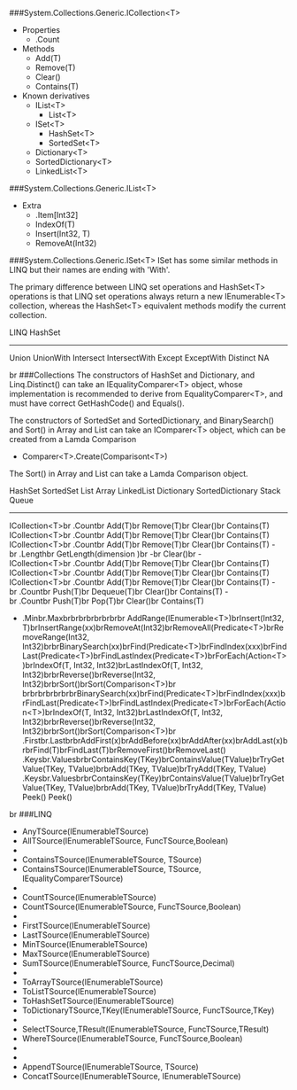 
###System.Collections.Generic.ICollection&lt;T&gt;
+ Properties
  - .Count
+ Methods
  - Add(T)
  - Remove(T)
  - Clear()
  - Contains(T)
+ Known derivatives
  - IList&lt;T&gt;
    - List&lt;T&gt;
  - ISet&lt;T&gt;
    - HashSet&lt;T&gt;
    - SortedSet&lt;T&gt;
  - Dictionary&lt;T&gt;
  - SortedDictionary&lt;T&gt;
  - LinkedList&lt;T&gt;
  
###System.Collections.Generic.IList&lt;T&gt;
+ Extra
  - .Item[Int32]
  - IndexOf(T)
  - Insert(Int32, T)
  - RemoveAt(Int32)
  
###System.Collections.Generic.ISet&lt;T&gt;
ISet has some similar methods in LINQ but their names are ending with 'With'.

The primary difference between LINQ set operations and HashSet&lt;T&gt; operations is that LINQ set operations always return a new IEnumerable&lt;T&gt; collection, whereas the HashSet&lt;T&gt; equivalent methods modify the current collection.

LINQ  HashSet
-------------  -------------
Union   UnionWith
Intersect  IntersectWith
Except  ExceptWith
Distinct  NA

br
###Collections
The constructors of HashSet and Dictionary, and Linq.Distinct() can take an IEqualityComparer&lt;T&gt; object, whose implementation is recommended to derive from  EqualityComparer&lt;T&gt;, and must have correct GetHashCode() and Equals().

The constructors of SortedSet and SortedDictionary,  and BinarySearch() and Sort() in Array and List can take an IComparer&lt;T&gt; object, which can be created from a Lamda Comparison
+ Comparer&lt;T&gt;.Create(Comparisont&lt;T&gt;)

The Sort() in Array and List can take a Lamda Comparison object.

HashSet  SortedSet  List  Array  LinkedList  Dictionary  SortedDictionary  Stack  Queue
-------------  -------------  -------------  -------------  -------------  -------------  -------------
ICollection&lt;T&gt;br&nbsp;.Countbr&nbsp;Add(T)br&nbsp;Remove(T)br&nbsp;Clear()br&nbsp;Contains(T)   ICollection&lt;T&gt;br&nbsp;.Countbr&nbsp;Add(T)br&nbsp;Remove(T)br&nbsp;Clear()br&nbsp;Contains(T)   ICollection&lt;T&gt;br&nbsp;.Countbr&nbsp;Add(T)br&nbsp;Remove(T)br&nbsp;Clear()br&nbsp;Contains(T)   -br&nbsp;.Lengthbr&nbsp;GetLength(dimension )br&nbsp;-br&nbsp;Clear()br&nbsp;-   ICollection&lt;T&gt;br&nbsp;.Countbr&nbsp;Add(T)br&nbsp;Remove(T)br&nbsp;Clear()br&nbsp;Contains(T)   ICollection&lt;T&gt;br&nbsp;.Countbr&nbsp;Add(T)br&nbsp;Remove(T)br&nbsp;Clear()br&nbsp;Contains(T)   ICollection&lt;T&gt;br&nbsp;.Countbr&nbsp;Add(T)br&nbsp;Remove(T)br&nbsp;Clear()br&nbsp;Contains(T)   -br&nbsp;.Countbr&nbsp;Push(T)br&nbsp;Dequeue(T)br&nbsp;Clear()br&nbsp;Contains(T)    -br&nbsp;.Countbr&nbsp;Push(T)br&nbsp;Pop(T)br&nbsp;Clear()br&nbsp;Contains(T)
-  .Minbr.Maxbrbrbrbrbrbrbrbr  AddRange(IEnumerable&lt;T&gt;)brInsert(Int32, T)brInsertRange(xx)brRemoveAt(Int32)brRemoveAll(Predicate&lt;T&gt;)brRemoveRange(Int32, Int32)brbrBinarySearch(xx)brFind(Predicate&lt;T&gt;)brFindIndex(xxx)brFindLast(Predicate&lt;T&gt;)brFindLastIndex(Predicate&lt;T&gt;)brForEach(Action&lt;T&gt;)brIndexOf(T, Int32, Int32)brLastIndexOf(T, Int32, Int32)brbrReverse()brReverse(Int32, Int32)brbrSort()brSort(Comparison&lt;T&gt;)br  brbrbrbrbrbrbrBinarySearch(xx)brFind(Predicate&lt;T&gt;)brFindIndex(xxx)brFindLast(Predicate&lt;T&gt;)brFindLastIndex(Predicate&lt;T&gt;)brForEach(Action&lt;T&gt;)brIndexOf(T, Int32, Int32)brLastIndexOf(T, Int32, Int32)brbrReverse()brReverse(Int32, Int32)brbrSort()brSort(Comparison&lt;T&gt;)br  .Firstbr.LastbrbrAddFirst(x)brAddBefore(xx)brAddAfter(xx)brAddLast(x)brbrFind(T)brFindLast(T)brRemoveFirst()brRemoveLast()  .Keysbr.ValuesbrbrContainsKey(TKey)brContainsValue(TValue)brTryGetValue(TKey, TValue)brbrAdd(TKey, TValue)brTryAdd(TKey, TValue)  .Keysbr.ValuesbrbrContainsKey(TKey)brContainsValue(TValue)brTryGetValue(TKey, TValue)brbrAdd(TKey, TValue)brTryAdd(TKey, TValue)  Peek()  Peek()


br
###LINQ
+ AnyTSource(IEnumerableTSource)
+ AllTSource(IEnumerableTSource, FuncTSource,Boolean)
+ 
+ ContainsTSource(IEnumerableTSource, TSource)
+ ContainsTSource(IEnumerableTSource, TSource, IEqualityComparerTSource)
+ 
+ CountTSource(IEnumerableTSource)
+ CountTSource(IEnumerableTSource, FuncTSource,Boolean)
+ 
+ FirstTSource(IEnumerableTSource)
+ LastTSource(IEnumerableTSource)
+ MinTSource(IEnumerableTSource)
+ MaxTSource(IEnumerableTSource)
+ SumTSource(IEnumerableTSource, FuncTSource,Decimal)
+ 
+ ToArrayTSource(IEnumerableTSource)
+ ToListTSource(IEnumerableTSource)
+ ToHashSetTSource(IEnumerableTSource)
+ ToDictionaryTSource,TKey(IEnumerableTSource, FuncTSource,TKey)
+ 
+ SelectTSource,TResult(IEnumerableTSource, FuncTSource,TResult)
+ WhereTSource(IEnumerableTSource, FuncTSource,Boolean)
+ 
+ 
+ AppendTSource(IEnumerableTSource, TSource)
+ ConcatTSource(IEnumerableTSource, IEnumerableTSource)














